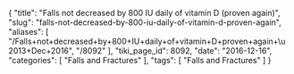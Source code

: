 {
    "title": "Falls not decreased by 800 IU daily of vitamin D (proven again)",
    "slug": "falls-not-decreased-by-800-iu-daily-of-vitamin-d-proven-again",
    "aliases": [
        "/Falls+not+decreased+by+800+IU+daily+of+vitamin+D+proven+again+\u2013+Dec+2016",
        "/8092"
    ],
    "tiki_page_id": 8092,
    "date": "2016-12-16",
    "categories": [
        "Falls and Fractures"
    ],
    "tags": [
        "Falls and Fractures"
    ]
}